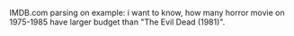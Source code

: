 IMDB.com parsing on example: i want to know, how many horror movie on 1975-1985 have larger budget than "The Evil Dead (1981)".
